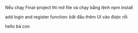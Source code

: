 Nếu chạy Final-project thì mở file và chạy bằng lệnh npm install

add login and register function: bắt đầu thêm UI vào được rồi 

hello bà con

